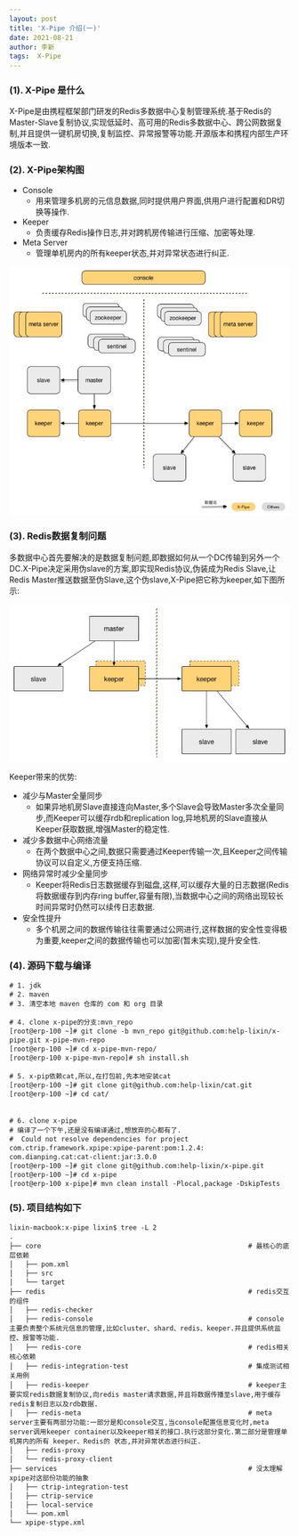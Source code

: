 ```yaml
---
layout: post
title: 'X-Pipe 介绍(一)' 
date: 2021-08-21
author: 李新
tags:  X-Pipe 
---
```


### (1). X-Pipe 是什么
X-Pipe是由携程框架部门研发的Redis多数据中心复制管理系统.基于Redis的Master-Slave复制协议,实现低延时、高可用的Redis多数据中心、跨公网数据复制,并且提供一键机房切换,复制监控、异常报警等功能.开源版本和携程内部生产环境版本一致. 

### (2). X-Pipe架构图
+ Console 
  - 用来管理多机房的元信息数据,同时提供用户界面,供用户进行配置和DR切换等操作.
+ Keeper
  - 负责缓存Redis操作日志,并对跨机房传输进行压缩、加密等处理. 
+ Meta Server
  - 管理单机房内的所有keeper状态,并对异常状态进行纠正. 

!["X-Pipe Architecture"](/assets/x-pipe/imgs/x-pipe-architecture.jpeg)  

### (3). Redis数据复制问题
多数据中心首先要解决的是数据复制问题,即数据如何从一个DC传输到另外一个DC.X-Pipe决定采用伪slave的方案,即实现Redis协议,伪装成为Redis Slave,让Redis Master推送数据至伪Slave,这个伪slave,X-Pipe把它称为keeper,如下图所示:  

!["Keeper"](/assets/x-pipe/imgs/x-pipe-keeper.jpeg)   

Keeper带来的优势:
+ 减少与Master全量同步
  - 如果异地机房Slave直接连向Master,多个Slave会导致Master多次全量同步,而Keeper可以缓存rdb和replication log,异地机房的Slave直接从Keeper获取数据,增强Master的稳定性.  
+ 减少多数据中心网络流量
  - 在两个数据中心之间,数据只需要通过Keeper传输一次,且Keeper之间传输协议可以自定义,方便支持压缩.  
+ 网络异常时减少全量同步
  - Keeper将Redis日志数据缓存到磁盘,这样,可以缓存大量的日志数据(Redis将数据缓存到内存ring buffer,容量有限),当数据中心之间的网络出现较长时间异常时仍然可以续传日志数据.  
+ 安全性提升
  - 多个机房之间的数据传输往往需要通过公网进行,这样数据的安全性变得极为重要,keeper之间的数据传输也可以加密(暂未实现),提升安全性.  
### (4). 源码下载与编译
```
# 1. jdk
# 2. maven
# 3. 清空本地 maven 仓库的 com 和 org 目录

# 4. clone x-pipe的分支:mvn_repo
[root@erp-100 ~]# git clone -b mvn_repo git@github.com:help-lixin/x-pipe.git x-pipe-mvn-repo
[root@erp-100 ~]# cd x-pipe-mvn-repo/
[root@erp-100 x-pipe-mvn-repo]# sh install.sh

# 5. x-pip依赖cat,所以,在打包前,先本地安装cat
[root@erp-100 ~]# git clone git@github.com:help-lixin/cat.git
[root@erp-100 ~]# cd cat/


# 6. clone x-pipe
# 编译了一个下午,还是没有编译通过,想放弃的心都有了.
#  Could not resolve dependencies for project com.ctrip.framework.xpipe:xpipe-parent:pom:1.2.4: com.dianping.cat:cat-client:jar:3.0.0
[root@erp-100 ~]# git clone git@github.com:help-lixin/x-pipe.git
[root@erp-100 ~]# cd x-pipe
[root@erp-100 x-pipe]# mvn clean install -Plocal,package -DskipTests
```
### (5). 项目结构如下
```
lixin-macbook:x-pipe lixin$ tree -L 2
.
├── core                                                    # 最核心的底层依赖
│   ├── pom.xml
│   ├── src
│   └── target
├── redis                                                   # redis交互的组件
│   ├── redis-checker
│   ├── redis-console                                       # console主要负责整个系统元信息的管理,比如cluster、shard、redis、keeper.并且提供系统监控、报警等功能.
│   ├── redis-core                                          # redis相关核心依赖
│   ├── redis-integration-test                              # 集成测试相关用例
│   ├── redis-keeper                                        # keeper主要实现redis数据复制协议,向redis master请求数据,并且将数据传播至slave,用于缓存redis复制日志以及rdb数据.  
│   ├── redis-meta                                          # meta server主要有两部分功能:一部分是和console交互,当console配置信息变化时,meta server调用keeper container以及keeper相关的接口.执行这部分变化.第二部分是管理单机房内的所有 keeper、Redis的 状态,并对异常状态进行纠正.  
│   ├── redis-proxy
│   └── redis-proxy-client
├── services                                                # 没太理解xpipe对这部份功能的抽象
│   ├── ctrip-integration-test
│   ├── ctrip-service
│   ├── local-service
│   └── pom.xml
└── xpipe-stype.xml
```
